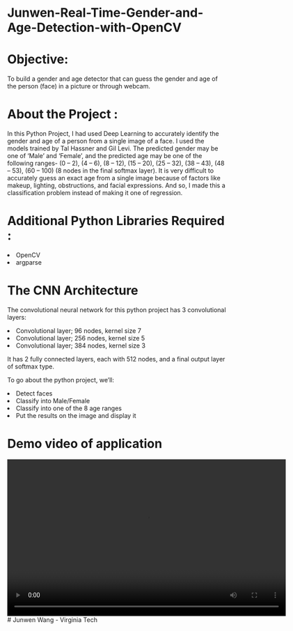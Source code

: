 # Junwen-Real-Time-Gender-and-Age-Detection-with-OpenCV

# Objective:

To build a gender and age detector that can guess the gender and age of the person (face) in a picture or through webcam.

# About the Project :

In this Python Project, I had used Deep Learning to accurately identify the gender and age of a person from a single image of a face. I used the models trained by Tal Hassner and Gil Levi. The predicted gender may be one of ‘Male’ and ‘Female’, and the predicted age may be one of the following ranges- (0 – 2), (4 – 6), (8 – 12), (15 – 20), (25 – 32), (38 – 43), (48 – 53), (60 – 100) (8 nodes in the final softmax layer). It is very difficult to accurately guess an exact age from a single image because of factors like makeup, lighting, obstructions, and facial expressions. And so, I made this a classification problem instead of making it one of regression.

# Additional Python Libraries Required :
<li>OpenCV</li>
<li>argparse</li>

# The CNN Architecture
The convolutional neural network for this python project has 3 convolutional layers:

<li>Convolutional layer; 96 nodes, kernel size 7</li>
<li>Convolutional layer; 256 nodes, kernel size 5</li>
<li>Convolutional layer; 384 nodes, kernel size 3</li>

It has 2 fully connected layers, each with 512 nodes, and a final output layer of softmax type.

To go about the python project, we’ll:

<li>Detect faces</li>
<li>Classify into Male/Female</li>
<li>Classify into one of the 8 age ranges</li>
<li>Put the results on the image and display it</li>

# Demo video of application

<video width="640" height="360" controls>
  <source src="Demo.mp4" type="video/mp4">
  Your browser does not support the video tag.
</video>
# Junwen Wang - Virginia Tech

